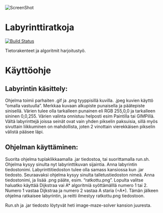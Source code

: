 ![ScreenShot](http://i.imgur.com/UFDvgbm.png)

Labyrinttiratkoja
=================
[![Build Status](https://travis-ci.org/lallinuo/image-maze-solver.png?branch=master)](https://travis-ci.org/lallinuo/image-maze-solver)

Tietorakenteet ja algoritmit harjoitustyö.

Käyttöohje
==
Labyrintin käsittely: 
-

Ohjelma toimii parhaiten .gif ja .png tyyppisillä kuvilla. .jpeg kuvien käyttö “omalla vastuulla”. Merkkaa kuvaan alkupiste punaisella ja päätepiste sinisellä. Värien tulee olla tarkalleen punainen eli RGB 255,0,0 ja tarkalleen sininen 0,0,255. Värien valinta onnistuu helposti esim Paintilla tai GIMPillä. Vältä labyrinttejä joissa seinät ovat vain yhden pikselin paksuisia, sillä myös sivuttain liikkuminen on mahdollista, joten 2 vinottain vierekkäisen pikselin välistä pääsee läpi. 

Ohjelman käyttäminen:
-

Suorita ohjelma tuplaklikkaamalla .jar tiedostoa, tai suorittamalla run.sh. Ohjelma kysyy sinulta nyt labyrinttikuvan sijaintia. Anna labyrintin tiedostonimi. Labyrinttitiedoston tulee olla samass kansiossa kun .jar tiedosto. Seuraavaksi ohjelma kysyy sinulta talletustiedoston nimeä. Anna tiedostonimi, ja lisää .png pääte, esim. “ratkottu.png”. Lopulta valitse haluatko käyttää Dijkstraa vai A* algoritmiä syöttämälllä numero 1 tai 2. Numero 1 vastaa Dijkstraa ja numero 2 vastaa A
staria (=A*). Tämän jälkeen ohjelma ratkaisee labyrintin, ja reitti ilmestyy ratkottu.png tiedostoon.

Run.sh ja .jar tiedosto löytyvät heti image-maze-solver kansion juuresta.

